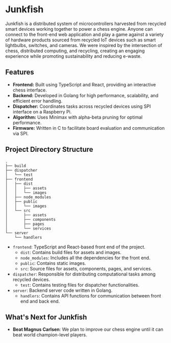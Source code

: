 # Junkfish

Junkfish is a distributed system of microcontrollers harvested from recycled smart devices working together to power a chess engine. Anyone can connect to the front-end web application and play a game against a variety of hardware products sourced from recycled IoT devices such as smart lightbulbs, switches, and cameras. We were inspired by the intersection of chess, distributed computing, and recycling, creating an engaging experience while promoting sustainability and reducing e-waste.

## Features
- **Frontend:** Built using TypeScript and React, providing an interactive chess interface.
- **Backend:** Developed in Golang for high performance, scalability, and efficient error handling.
- **Dispatcher:** Coordinates tasks across recycled devices using SPI interface on a Raspberry Pi.
- **Algorithm:** Uses Minimax with alpha-beta pruning for optimal performance.
- **Firmware:** Written in C to facilitate board evaluation and communication via SPI.

## Project Directory Structure
```
.
├── build
├── dispatcher
│   └── test
├── frontend
│   ├── dist
│   │   ├── assets
│   │   └── images
│   ├── node_modules
│   ├── public
│   │   └── images
│   └── src
│       ├── assets
│       ├── components
│       ├── pages
│       └── services
└── server
    └── handlers
```
- `frontend`: TypeScript and React-based front end of the project.
  - `dist`: Contains build files for assets and images.
  - `node_modules`: Includes all the dependencies for the front end.
  - `public`: Contains static images.
  - `src`: Source files for assets, components, pages, and services.
- `dispatcher`: Responsible for distributing computational tasks among recycled devices.
  - `test`: Contains testing files for dispatcher functionalities.
- `server`: Backend server code written in Golang.
  - `handlers`: Contains API functions for communication between front end and back end.

## What's Next for Junkfish
- **Beat Magnus Carlsen**: We plan to improve our chess engine until it can beat world champion-level players.